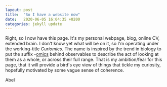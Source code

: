 ```yaml
---
layout: post
title:  "So I have a website now"
date:   2020-06-05 16:04:35 +0200
categories: jekyll update
---
```


Right, so I now have this page. It's my personal webpage, blog, online CV, extended brain. I don't know yet what will be on it, so I'm operating under the working-title *Curiomics*. The name is inspired by the trend in biology to put the suffix -[omics](https://en.wikipedia.org/wiki/Omics) behind observables to describe the act of looking at them as a whole, or across their full range. That is my ambition/fear for this page, that it will provide a bird's eye view of things that tickle my curiosity, hopefully motivated by some vague sense of coherence.

Abel

